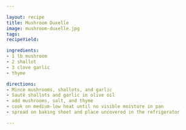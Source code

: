 ```yaml
---

layout: recipe
title: Mushroom Duxelle
image: mushroom-duxelle.jpg
tags: 
recipeYield: 

ingredients:
- 1 lb mushroom
- 2 shallot
- 3 clove garlic
- thyme

directions:
- Mince mushrooms, shallots, and garlic
- Sauté shallots and garlic in olive oil
- add mushrooms, salt, and thyme
- cook on medium-low heat until no visible moisture in pan
- spread on baking sheet and place uncovered in the refrigerator 

---
```

